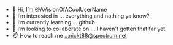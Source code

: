 - 👋 Hi, I’m @AVisionOfACoolUserName
- 👀 I’m interested in ... everything and nothing ya know?
- 🌱 I’m currently learning ... github
- 💞️ I’m looking to collaborate on ... I haven't gotten that far yet. 
- 📫 How to reach me ...nickt88@spectrum.net

<!---
AVisionOfACoolUserName/AVisionOfACoolUserName is a ✨ special ✨ repository because its `README.md` (this file) appears on your GitHub profile.
You can click the Preview link to take a look at your changes.
--->
